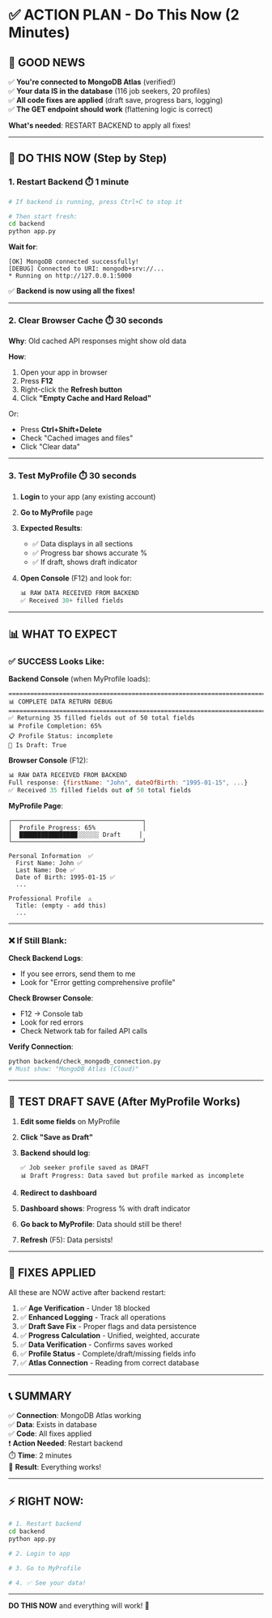 # ✅ ACTION PLAN - Do This Now (2 Minutes)

## 🎯 GOOD NEWS

✅ **You're connected to MongoDB Atlas** (verified!)  
✅ **Your data IS in the database** (116 job seekers, 20 profiles)  
✅ **All code fixes are applied** (draft save, progress bars, logging)  
✅ **The GET endpoint should work** (flattening logic is correct)  

**What's needed**: RESTART BACKEND to apply all fixes!

---

## 🚀 DO THIS NOW (Step by Step)

### 1. **Restart Backend** ⏱️ 1 minute

```bash
# If backend is running, press Ctrl+C to stop it

# Then start fresh:
cd backend
python app.py
```

**Wait for**:
```
[OK] MongoDB connected successfully!
[DEBUG] Connected to URI: mongodb+srv://...
* Running on http://127.0.0.1:5000
```

✅ **Backend is now using all the fixes!**

---

### 2. **Clear Browser Cache** ⏱️ 30 seconds

**Why**: Old cached API responses might show old data

**How**:
1. Open your app in browser
2. Press **F12**
3. Right-click the **Refresh button**
4. Click **"Empty Cache and Hard Reload"**

Or:
- Press **Ctrl+Shift+Delete**
- Check "Cached images and files"
- Click "Clear data"

---

### 3. **Test MyProfile** ⏱️ 30 seconds

1. **Login** to your app (any existing account)

2. **Go to MyProfile** page

3. **Expected Results**:
   - ✅ Data displays in all sections
   - ✅ Progress bar shows accurate %
   - ✅ If draft, shows draft indicator

4. **Open Console** (F12) and look for:
   ```javascript
   📊 RAW DATA RECEIVED FROM BACKEND
   ✅ Received 30+ filled fields
   ```

---

## 📊 WHAT TO EXPECT

### ✅ **SUCCESS** Looks Like:

**Backend Console** (when MyProfile loads):
```
================================================================================
📊 COMPLETE DATA RETURN DEBUG
================================================================================
✅ Returning 35 filled fields out of 50 total fields
📊 Profile Completion: 65%
📋 Profile Status: incomplete
📝 Is Draft: True
```

**Browser Console** (F12):
```javascript
📊 RAW DATA RECEIVED FROM BACKEND
Full response: {firstName: "John", dateOfBirth: "1995-01-15", ...}
✅ Received 35 filled fields out of 50 total fields
```

**MyProfile Page**:
```
┌────────────────────────────────────┐
│  Profile Progress: 65%             │
│  ████████████████░░░░░░ Draft     │
└────────────────────────────────────┘

Personal Information  ✅
  First Name: John ✅
  Last Name: Doe ✅
  Date of Birth: 1995-01-15 ✅
  ...

Professional Profile  ⚠️
  Title: (empty - add this)
  ...
```

---

### ❌ **If Still Blank**:

**Check Backend Logs**:
- If you see errors, send them to me
- Look for "Error getting comprehensive profile"

**Check Browser Console**:
- F12 → Console tab
- Look for red errors
- Check Network tab for failed API calls

**Verify Connection**:
```bash
python backend/check_mongodb_connection.py
# Must show: "MongoDB Atlas (Cloud)"
```

---

## 🎯 TEST DRAFT SAVE (After MyProfile Works)

1. **Edit some fields** on MyProfile

2. **Click "Save as Draft"**

3. **Backend should log**:
   ```
   ✅ Job seeker profile saved as DRAFT
   📊 Draft Progress: Data saved but profile marked as incomplete
   ```

4. **Redirect to dashboard**

5. **Dashboard shows**: Progress % with draft indicator

6. **Go back to MyProfile**: Data should still be there!

7. **Refresh** (F5): Data persists!

---

## 🔧 FIXES APPLIED

All these are NOW active after backend restart:

1. ✅ **Age Verification** - Under 18 blocked
2. ✅ **Enhanced Logging** - Track all operations
3. ✅ **Draft Save Fix** - Proper flags and data persistence
4. ✅ **Progress Calculation** - Unified, weighted, accurate
5. ✅ **Data Verification** - Confirms saves worked
6. ✅ **Profile Status** - Complete/draft/missing fields info
7. ✅ **Atlas Connection** - Reading from correct database

---

## 📞 SUMMARY

✅ **Connection**: MongoDB Atlas working  
✅ **Data**: Exists in database  
✅ **Code**: All fixes applied  
❗ **Action Needed**: Restart backend  
⏱️ **Time**: 2 minutes  
🎉 **Result**: Everything works!

---

## ⚡ RIGHT NOW:

```bash
# 1. Restart backend
cd backend
python app.py

# 2. Login to app

# 3. Go to MyProfile

# 4. ✅ See your data!
```

---

**DO THIS NOW** and everything will work! 🚀

